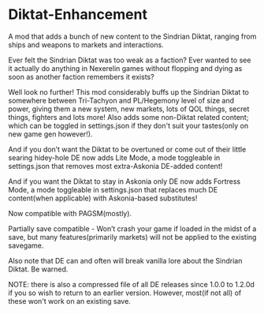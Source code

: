 # Diktat-Enhancement
A mod that adds a bunch of new content to the Sindrian Diktat, ranging from ships and weapons to markets and interactions.

Ever felt the Sindrian Diktat was too weak as a faction? Ever wanted to see it actually do anything in Nexerelin games without flopping and dying as soon as another faction remembers it exists?

Well look no further! This mod considerably buffs up the Sindrian Diktat to somewhere between Tri-Tachyon and PL/Hegemony level of size and power, giving them a new system, new markets, lots of QOL things, secret things, fighters and lots more! Also adds some non-Diktat related content; which can be toggled in settings.json if they don't suit your tastes(only on new game gen however!).

And if you don’t want the Diktat to be overtuned or come out of their little searing hidey-hole DE now adds Lite Mode, a mode toggleable in settings.json that removes most extra-Askonia DE-added content!

And if you want the Diktat to stay in Askonia only DE now adds Fortress Mode, a mode toggleable in settings.json that replaces much DE content(when applicable) with Askonia-based substitutes!

Now compatible with PAGSM(mostly).

Partially save compatible - Won’t crash your game if loaded in the midst of a save, but many features(primarily markets) will not be applied to the existing savegame.

Also note that DE can and often will break vanilla lore about the Sindrian Diktat. Be warned.

NOTE: there is also a compressed file of all DE releases since 1.0.0 to 1.2.0d if you so wish to return to an earlier version. However, most(if not all) of these won't work on an existing save.
